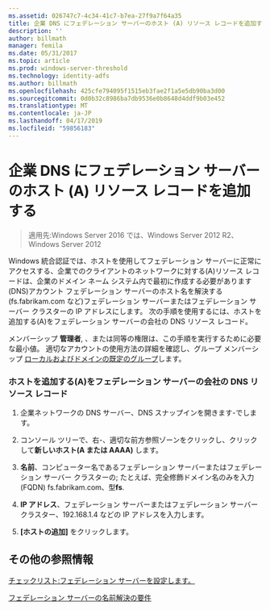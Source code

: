 ```yaml
---
ms.assetid: 026747c7-4c34-41c7-b7ea-27f9a7f64a35
title: 企業 DNS にフェデレーション サーバーのホスト (A) リソース レコードを追加する
description: ''
author: billmath
manager: femila
ms.date: 05/31/2017
ms.topic: article
ms.prod: windows-server-threshold
ms.technology: identity-adfs
ms.author: billmath
ms.openlocfilehash: 425cfe794095f1515eb3fae2f1a5e5db90ba3d00
ms.sourcegitcommit: 0d0b32c8986ba7db9536e0b8648d4ddf9b03e452
ms.translationtype: MT
ms.contentlocale: ja-JP
ms.lasthandoff: 04/17/2019
ms.locfileid: "59856183"
---
```

# <a name="add-a-host-a-resource-record-to-corporate-dns-for-a-federation-server"></a>企業 DNS にフェデレーション サーバーのホスト (A) リソース レコードを追加する

>適用先:Windows Server 2016 では、Windows Server 2012 R2、Windows Server 2012


Windows 統合認証では、ホストを使用してフェデレーション サーバーに正常にアクセスする、企業でのクライアントのネットワークに対する\(A\)リソース レコードは、企業のドメイン ネーム システム内で最初に作成する必要があります\(DNS\)アカウント フェデレーション サーバーのホスト名を解決する\(fs.fabrikam.com など\)フェデレーション サーバーまたはフェデレーション サーバー クラスターの IP アドレスにします。 次の手順を使用するには、ホストを追加する\(A\)をフェデレーション サーバーの会社の DNS リソース レコード。  
  
メンバーシップ **管理者**, 、または同等の権限は、この手順を実行するために必要な最小値。  適切なアカウントの使用方法の詳細を確認し、グループ メンバーシップ [ローカルおよびドメインの既定のグループ](https://go.microsoft.com/fwlink/?LinkId=83477)します。   
  
### <a name="to-add-a-host-a-resource-record-to-corporate-dns-for-a-federation-server"></a>ホストを追加する\(A\)をフェデレーション サーバーの会社の DNS リソース レコード  
  
1.  企業ネットワークの DNS サーバー、DNS スナップインを開きます\-でします。  
  
2.  コンソール ツリーで、右\-、適切な前方参照ゾーンをクリックし、クリックして**新しいホスト\(A または AAAA\)** します。  
  
3.  **名前**、コンピューター名であるフェデレーション サーバーまたはフェデレーション サーバー クラスターの; たとえば、完全修飾ドメイン名のみを入力\(FQDN\) fs.fabrikam.com、型**fs**.  
  
4.  **IP アドレス**、フェデレーション サーバーまたはフェデレーション サーバー クラスター、192.168.1.4 などの IP アドレスを入力します。  
  
5.  **[ホストの追加]** をクリックします。  
  
## <a name="additional-references"></a>その他の参照情報  
[チェックリスト:フェデレーション サーバーを設定します。](Checklist--Setting-Up-a-Federation-Server.md)  
  
[フェデレーション サーバーの名前解決の要件](https://technet.microsoft.com/library/dd807055.aspx)  
  

